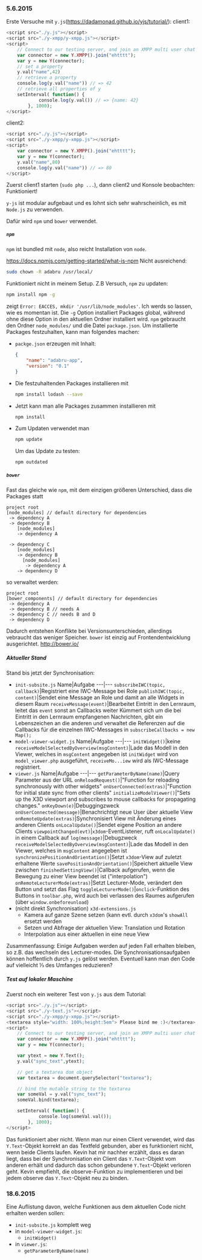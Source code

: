 ### 5.6.2015
Erste Versuche mit `y.js`(https://dadamonad.github.io/yjs/tutorial/):
client1:
```php
<script src="./y.js"></script>
<script src="./y-xmpp/y-xmpp.js"></script>
<script>
	// Connect to our testing server, and join an XMPP multi user chat room.
	var connector = new Y.XMPP().join("ehtttt");
	var y = new Y(connector);
	// set a property
	y.val("name",42)
	// retrieve a property
	console.log(y.val("name")) // => 42
	// retrieve all properties of y
	setInterval( function() {
			console.log(y.val()) // => {name: 42}
		}, 1000);
</script>
```
client2:
```php
<script src="./y.js"></script>
<script src="./y-xmpp/y-xmpp.js"></script>
<script>
	var connector = new Y.XMPP().join("ehtttt");
	var y = new Y(connector);
	y.val("name",80)
	console.log(y.val("name")) // => 80
</script>
```
Zuerst client1 starten (`sudo php ...`), dann client2 und Konsole beobachten: Funktioniert!

`y-js` ist modular aufgebaut und es lohnt sich sehr wahrscheinlich, es mit `Node.js` zu verwenden.

Dafür wird `npm` und `bower` verwendet. 


##### `npm`

`npm` ist bundled mit `node`, also reicht Installation von `node`.

https://docs.npmjs.com/getting-started/what-is-npm
Nicht ausreichend:
```bash
sudo chown -R adabru /usr/local/
```
Funktioniert nicht in meinem Setup. Z.B Versuch, `npm` zu updaten:
```bash
npm install npm -g
```
zeigt `Error: EACCES, mkdir '/usr/lib/node_modules'`. Ich werds so lassen, wie es momentan ist.
Die `-g` Option installiert Packages global, während ohne diese Option in den aktuellen Ordner installiert wird. `npm` gebraucht den Ordner `node_modules/` und die Datei `package.json`.
Um installierte Packages festzuhalten, kann man folgendes machen:
- `packge.json` erzeugen mit Inhalt:
	```json
    {
    	"name": "adabru-app",
        "version": "0.1"
    }
    ```
- Die festzuhaltenden Packages installieren mit
	```bash
    npm install lodash --save
    ```
- Jetzt kann man alle Packages zusammen installieren mit
	```bash
    npm install
    ```
- Zum Updaten verwendet man
	```bash
    npm update
    ```
    Um das Update zu testen:
    ```bash
    npm outdated
    ```

##### `bower`

Fast das gleiche wie `npm`, mit dem einzigen größeren Unterschied, dass die Packages statt
```
project root
[node_modules] // default directory for dependencies
 -> dependency A
 -> dependency B
    [node_modules]
    -> dependency A

 -> dependency C
    [node_modules]
    -> dependency B
      [node_modules]
       -> dependency A 
    -> dependency D
```
so verwaltet werden:
```
project root
[bower_components] // default directory for dependencies
 -> dependency A
 -> dependency B // needs A
 -> dependency C // needs B and D
 -> dependency D
```
Dadurch entstehen Konflikte bei Versionsunterschieden, allerdings vebraucht das weniger Speicher. `bower` ist einzig auf Frontendentwicklung ausgerichtet.
http://bower.io/

##### Aktueller Stand

Stand bis jetzt der Synchronisation:
- `init-subsite.js`
    Name|Aufgabe
    ---|---
    `subscribeIWC(topic, callback)`|Registriert eine IWC-Message bei Role
    `publishIWC(topic, content)`|Sendet eine Message an Role und damit an alle Widgets in diesem Raum
    `receiveMessage(event)`|Bearbeitet Eintritt in den Lernraum, leitet das `event` sonst an Callbacks weiter
    Kümmert sich um die bei Eintritt in den Lernraum empfangenen Nachrichten, gibt ein Lebenszeichen an die anderen und verwaltet die Referenzen auf die Callbacks für die einzelnen IWC-Messages in `subscribeCallbacks = new Map();`
- `model-viewer-widget.js`
    Name|Aufgabe
    ---|---
    `initWidget()`|keine
    `receiveModelSelectedByOverview(msgContent)`|Lade das Modell in den Viewer, welches in `msgContent` angegeben ist
    `initWidget` wird von `model_viewer.php` ausgeführt, `receiveMo...iew` wird als IWC-Message registriert.
- `viewer.js`
	Name|Aufgabe
    ---|---
	`getParameterByName(name)`|Query Parameter aus der URL
	`onReloadRequest()`|"Function for reloading synchronously with other widgets"
    `onUserConnected(extras)`|"Function for initial state sync from other clients"
    `initializeModelViewer()`|"Sets up the X3D viewport and subscribes to mouse callbacks for propagating changes."
    `onKeyDown(e)`|Debuggingzweck
    `onUserConnected(message)`|Benachrichtigt neue User über aktuelle View
    `onRemoteUpdate(extras)`|Synchronisiert View mit Änderung eines anderen Clients
    `onLocalUpdate()`|Sendet eigene Position an andere Clients
    `viewpointChanged(evt)`|`x3dom`-EventListener, ruft `onLocalUpdate()` in einem Callback auf
    `log(message)`|Debugzweck
    `receiveModelSelectedByOverview(msgContent)`|Lade das Modell in den Viewer, welches in `msgContent` angegeben ist
    `synchronizePositionAndOrientation()`|Setzt `x3dom`-View auf zuletzt erhaltene Werte
   `savePositionAndOrientation()`|Speichert aktuelle View zwischen
   `finishedSettingView()`|Callback aufgerufen, wenn die Bewegung zu einer View beendet ist ("interpolation")
   `onRemoteLecturerMode(extras)`|Setzt Lecturer-Mode, verändert den Button und setzt das Flag
	`toggleLecturerMode()`|`onclick`-Funktion des Buttons in `toolbar.php`, wird auch bei verlassen des Raumes aufgerufen (über `window.onbeforeunload`)
- (nicht direkt Synchronisation) `x3d-extensions.js`
	- Kamera auf ganze Szene setzen (kann evtl. durch `x3dom`'s `showAll` ersetzt werden
	- Setzen und Abfrage der aktuellen View: Translation und Rotation
	- Interpolation aus einer aktuellen in eine neue View

Zusammenfassung: Einige Aufgaben werden auf jeden Fall erhalten bleiben, so z.B. das wechseln des Lecturer-modes. Die Synchronisationsaufgaben können hoffentlich durch `y.js` gelöst werden.
Eventuell kann man den Code auf vielleicht ⅓ des Umfanges reduzieren?

##### Test auf lokaler Maschine

Zuerst noch ein weiterer Test von `y.js` aus dem Tutorial:

```php
<script src="./y.js"></script>
<script src="./y-text.js"></script>
<script src="./y-xmpp/y-xmpp.js"></script>
<textarea style="width: 100%;height:5em"> Please bind me :)</textarea>
<script>
	// Connect to our testing server, and join an XMPP multi user chat room.
	var connector = new Y.XMPP().join("ehtttt");
	var y = new Y(connector);

	var ytext = new Y.Text();
	y.val("sync_text",ytext);

	// get a textarea dom object
	var textarea = document.querySelector("textarea");

	// bind the mutable string to the textarea
	var someVal = y.val("sync_text");
	someVal.bind(textarea);

	setInterval( function() {
			console.log(someVal.val());
		}, 1000);
</script>
```

Das funktioniert aber nicht. Wenn man nur einen Client verwendet, wird das `Y.Text`-Objekt korrekt an das Textfeld gebunden, aber es funktioniert nicht, wenn beide Clients laufen. Kevin hat mir nachher erzählt, dass es daran liegt, dass bei der Synchronisation ein Client das `Y.Text`-Objekt vom anderen erhält und dadurch das schon gebundene `Y.Text`-Objekt verloren geht. Kevin empfiehlt, die observe-Funktion zu implementieren und bei jedem observe das `Y.Text`-Objekt neu zu binden.


### 18.6.2015

Eine Auflistung davon, welche Funktionen aus dem aktuellen Code nicht erhalten werden sollen:
- `init-subsite.js` komplett weg
- in `model-viewer-widget.js`:
	- `initWidget()`
- in `viewer.js`:
	- `getParameterByName(name)`